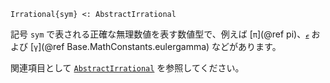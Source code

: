 ```
Irrational{sym} <: AbstractIrrational
```

記号 `sym` で表される正確な無理数値を表す数値型で、例えば [`π`](@ref pi)、[`ℯ`](@ref) および [`γ`](@ref Base.MathConstants.eulergamma) などがあります。

関連項目として [`AbstractIrrational`](@ref) を参照してください。
